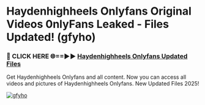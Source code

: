 # Haydenhighheels Onlyfans Original Videos 0nlyFans Leaked - Files Updated! (gfyho)

<h3>🔴 CLICK HERE 🌐==►► <a href="https://tinyurl.com/2m67pmp6" rel="nofollow">Haydenhighheels Onlyfans Updated Files</a></h3>

Get Haydenhighheels Onlyfans and all content. Now you can access all videos and pictures of Haydenhighheels Onlyfans. New Updated Files 2025!

[![gfyho](https://i.imgur.com/H4QAA4z.gif)](https://tinyurl.com/2m67pmp6)